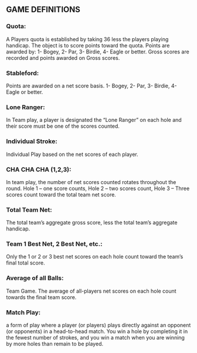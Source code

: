 ## GAME DEFINITIONS

### Quota: 
A Players quota is established by taking 36 less the players playing handicap. The object is to score points toward the quota. Points are awarded by: 1- Bogey, 2- Par, 3- Birdie, 4- Eagle or better.  Gross scores are recorded and points awarded on Gross scores. 

### Stableford: 
Points are awarded on a net score basis. 1- Bogey, 2- Par, 3- Birdie, 4- Eagle or better.  

### Lone Ranger: 
In Team play, a player is designated the “Lone Ranger” on each hole and their score must be one of the scores counted. 

### Individual Stroke: 
Individual Play based on the net scores of each player.

### CHA CHA CHA (1,2,3):  
In team play, the number of net scores counted rotates throughout the round. Hole 1 – one score counts, Hole 2 – two scores count, Hole 3 – Three scores count toward the total team net score.

### Total Team Net: 
The total team’s aggregate gross score, less the total team’s aggregate handicap.

### Team 1 Best Net, 2 Best Net, etc.: 
Only the 1 or 2 or 3 best net scores on each hole count toward the team’s final total score.

### Average of all Balls:  
Team Game. The average of all-players net scores on each hole count towards the final team score.

### Match Play: 
a form of play where a player (or players) plays directly against an opponent (or opponents) in a head-to-head match. You win a hole by completing it in the fewest number of strokes, and you win a match when you are winning by more holes than remain to be played.
